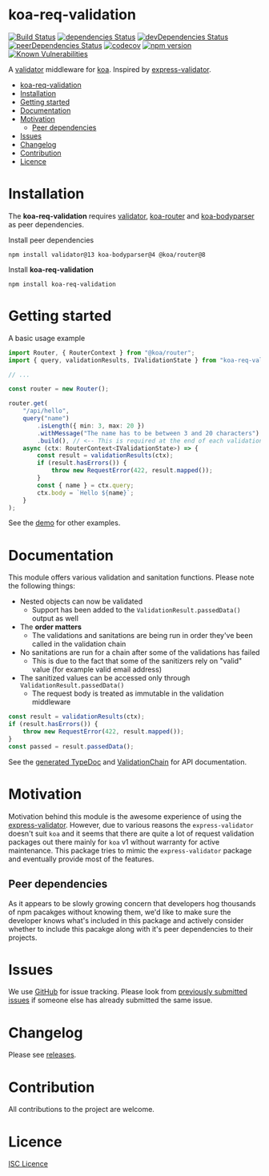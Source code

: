 # koa-req-validation

[![Build Status](https://travis-ci.org/ppeerttu/koa-req-validation.svg?branch=master)](https://travis-ci.org/ppeerttu/koa-req-validation)
[![dependencies Status](https://david-dm.org/ppeerttu/koa-req-validation/status.svg)](https://david-dm.org/ppeerttu/koa-req-validation)
[![devDependencies Status](https://david-dm.org/ppeerttu/koa-req-validation/dev-status.svg)](https://david-dm.org/ppeerttu/koa-req-validation?type=dev)
[![peerDependencies Status](https://david-dm.org/ppeerttu/koa-req-validation/peer-status.svg)](https://david-dm.org/ppeerttu/koa-req-validation?type=peer)
[![codecov](https://codecov.io/gh/ppeerttu/koa-req-validation/branch/master/graph/badge.svg?token=IuGu3GKizF)](https://codecov.io/gh/ppeerttu/koa-req-validation)
[![npm version](https://badge.fury.io/js/koa-req-validation.svg)](https://badge.fury.io/js/koa-req-validation)
[![Known Vulnerabilities](https://snyk.io/test/github/ppeerttu/koa-req-validation/badge.svg)](https://snyk.io/test/github/ppeerttu/koa-req-validation)

A [validator][validator-site] middleware for [koa][koa-site]. Inspired by [express-validator][express-validator-site].

-   [koa-req-validation](#koa-req-validation)
-   [Installation](#installation)
-   [Getting started](#getting-started)
-   [Documentation](#documentation)
-   [Motivation](#motivation)
    -   [Peer dependencies](#peer-dependencies)
-   [Issues](#issues)
-   [Changelog](#changelog)
-   [Contribution](#contribution)
-   [Licence](#licence)

# Installation

The **koa-req-validation** requires [validator][validator-site], [koa-router][koa-router-site] and [koa-bodyparser][koa-bodyparser-site] as peer dependencies.

Install peer dependencies

```
npm install validator@13 koa-bodyparser@4 @koa/router@8
```

Install **koa-req-validation**

```
npm install koa-req-validation
```

# Getting started

A basic usage example

```typescript
import Router, { RouterContext } from "@koa/router";
import { query, validationResults, IValidationState } from "koa-req-validation";

// ...

const router = new Router();

router.get(
    "/api/hello",
    query("name")
        .isLength({ min: 3, max: 20 })
        .withMessage("The name has to be between 3 and 20 characters")
        .build(), // <-- This is required at the end of each validation
    async (ctx: RouterContext<IValidationState>) => {
        const result = validationResults(ctx);
        if (result.hasErrors()) {
            throw new RequestError(422, result.mapped());
        }
        const { name } = ctx.query;
        ctx.body = `Hello ${name}`;
    }
);
```

See the [demo][demo-link] for other examples.

# Documentation

This module offers various validation and sanitation functions. Please note the following things:

-   Nested objects can now be validated
    -   Support has been added to the `ValidationResult.passedData()` output as well
-   The **order matters**
    -   The validations and sanitations are being run in order they've been called in the validation chain
-   No sanitations are run for a chain after some of the validations has failed
    -   This is due to the fact that some of the sanitizers rely on "valid" value (for example valid email address)
-   The sanitized values can be accessed only through `ValidationResult.passedData()`
    -   The request body is treated as immutable in the validation middleware

```typescript
const result = validationResults(ctx);
if (result.hasErrors()) {
    throw new RequestError(422, result.mapped());
}
const passed = result.passedData();
```

See the [generated TypeDoc][typedocs] and [ValidationChain][validation-chain] for API documentation.

# Motivation

Motivation behind this module is the awesome experience of using the [express-validator][express-validator-site]. However, due to various reasons the `express-validator` doesn't suit `koa` and it seems that there are quite a lot of request validation packages out there mainly for `koa` v1 without warranty for active maintenance. This package tries to mimic the `express-validator` package and eventually provide most of the features.

## Peer dependencies

As it appears to be slowly growing concern that developers hog thousands of npm pacakges without knowing them, we'd like to make sure the developer knows what's included in this package and actively consider whether to include this pacakge along with it's peer dependencies to their projects.

# Issues

We use [GitHub][issue-site] for issue tracking. Please look from [previously submitted issues][issue-all-filter-site] if someone else has already submitted the same issue.

# Changelog

Please see [releases][releases-site].

# Contribution

All contributions to the project are welcome.

# Licence

[ISC Licence][licence-link]

[demo-link]: https://github.com/ppeerttu/koa-req-validation/blob/master/demo/index.ts
[licence-link]: https://github.com/ppeerttu/koa-req-validation/blob/master/LICENCE
[typedocs]: https://ppeerttu.github.io/koa-req-validation/
[validation-chain]: https://ppeerttu.github.io/koa-req-validation/classes/_lib_validationchain_.validationchain.html
[issue-site]: https://github.com/ppeerttu/koa-req-validation/issues
[issue-all-filter-site]: https://github.com/ppeerttu/koa-req-validation/issues?utf8=%E2%9C%93&q=is%3Aissue
[releases-site]: https://github.com/ppeerttu/koa-req-validation/releases
[koa-site]: https://koajs.com/
[koa-router-site]: https://github.com/ZijianHe/koa-router
[koa-bodyparser-site]: https://github.com/koajs/bodyparser
[validator-site]: https://github.com/chriso/validator.js
[express-validator-site]: https://github.com/express-validator/express-validator
